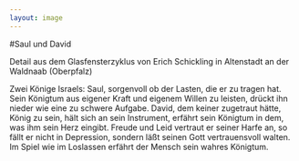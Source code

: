 ```yaml
---
layout: image
---
```


\#Saul und David

Detail aus dem Glasfensterzyklus von Erich Schickling in Altenstadt an der Waldnaab (Oberpfalz)

Zwei Könige Israels: Saul, sorgenvoll ob der Lasten, die er zu tragen hat. Sein Königtum aus eigener Kraft und eigenem Willen zu leisten, drückt ihn nieder wie eine zu schwere Aufgabe. David, dem keiner zugetraut hätte, König zu sein, hält sich an sein Instrument, erfährt sein Königtum in dem, was ihm sein Herz eingibt. Freude und Leid vertraut er seiner Harfe an, so fällt er nicht in Depression, sondern läßt seinen Gott vertrauensvoll walten. Im Spiel wie im Loslassen erfährt der Mensch sein wahres Königtum. 
